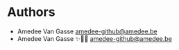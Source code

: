Authors
=======
- Amedee Van Gasse <amedee-github@amedee.be>
- Amedee Van Gasse ✨🌈🦄 <amedee-github@amedee.be>
